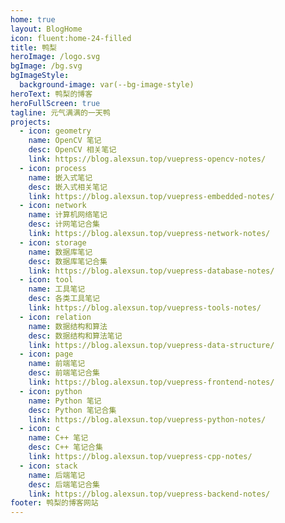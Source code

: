 ```yaml
---
home: true
layout: BlogHome
icon: fluent:home-24-filled
title: 鸭梨
heroImage: /logo.svg
bgImage: /bg.svg
bgImageStyle:
  background-image: var(--bg-image-style)
heroText: 鸭梨的博客
heroFullScreen: true
tagline: 元气满满的一天鸭
projects:
  - icon: geometry
    name: OpenCV 笔记
    desc: OpenCV 相关笔记
    link: https://blog.alexsun.top/vuepress-opencv-notes/
  - icon: process
    name: 嵌入式笔记
    desc: 嵌入式相关笔记
    link: https://blog.alexsun.top/vuepress-embedded-notes/
  - icon: network
    name: 计算机网络笔记
    desc: 计网笔记合集
    link: https://blog.alexsun.top/vuepress-network-notes/
  - icon: storage
    name: 数据库笔记
    desc: 数据库笔记合集
    link: https://blog.alexsun.top/vuepress-database-notes/
  - icon: tool
    name: 工具笔记
    desc: 各类工具笔记
    link: https://blog.alexsun.top/vuepress-tools-notes/
  - icon: relation
    name: 数据结构和算法
    desc: 数据结构和算法笔记
    link: https://blog.alexsun.top/vuepress-data-structure/
  - icon: page
    name: 前端笔记
    desc: 前端笔记合集
    link: https://blog.alexsun.top/vuepress-frontend-notes/
  - icon: python
    name: Python 笔记
    desc: Python 笔记合集
    link: https://blog.alexsun.top/vuepress-python-notes/
  - icon: c
    name: C++ 笔记
    desc: C++ 笔记合集
    link: https://blog.alexsun.top/vuepress-cpp-notes/
  - icon: stack
    name: 后端笔记
    desc: 后端笔记合集
    link: https://blog.alexsun.top/vuepress-backend-notes/
footer: 鸭梨的博客网站
---
```


<!-- ICON 参考：https://theme-hope.vuejs.press/zh/guide/interface/icon.html -->
